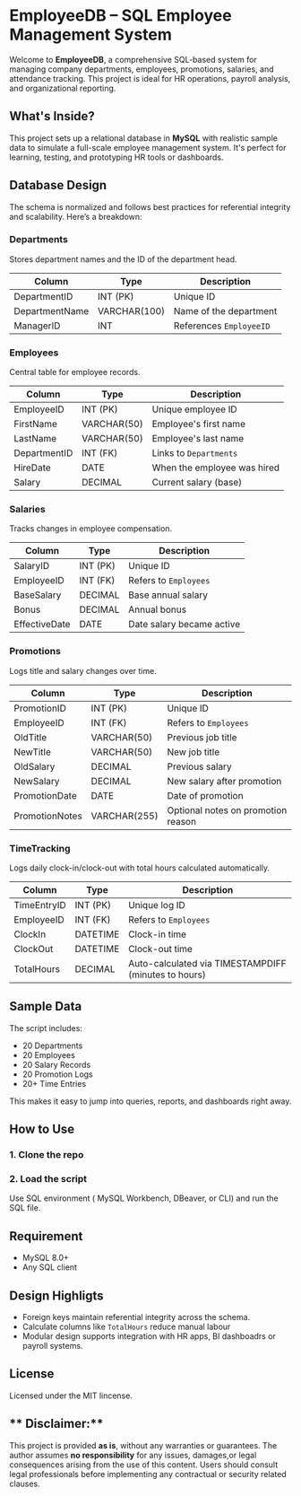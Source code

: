# EmployeeDB – SQL Employee Management System

Welcome to **EmployeeDB**, a comprehensive SQL-based system for managing company departments, employees, promotions, salaries, and attendance tracking. This project is ideal for HR operations, payroll analysis, and organizational reporting.



##  What's Inside?

This project sets up a relational database in **MySQL** with realistic sample data to simulate a full-scale employee management system. It's perfect for learning, testing, and prototyping HR tools or dashboards.



##  Database Design

The schema is normalized and follows best practices for referential integrity and scalability. Here’s a breakdown:

### Departments
Stores department names and the ID of the department head.

| Column         | Type        | Description                  |
|----------------|-------------|------------------------------|
| DepartmentID   | INT (PK)    | Unique ID                    |
| DepartmentName | VARCHAR(100)| Name of the department       |
| ManagerID      | INT         | References `EmployeeID`      |



###  Employees
Central table for employee records.

| Column      | Type         | Description                     |
|-------------|--------------|---------------------------------|
| EmployeeID  | INT (PK)     | Unique employee ID              |
| FirstName   | VARCHAR(50)  | Employee's first name           |
| LastName    | VARCHAR(50)  | Employee's last name            |
| DepartmentID| INT (FK)     | Links to `Departments`          |
| HireDate    | DATE         | When the employee was hired     |
| Salary      | DECIMAL      | Current salary (base)           |



###  Salaries
Tracks changes in employee compensation.

| Column       | Type         | Description                    |
|--------------|--------------|--------------------------------|
| SalaryID     | INT (PK)     | Unique ID                      |
| EmployeeID   | INT (FK)     | Refers to `Employees`          |
| BaseSalary   | DECIMAL      | Base annual salary             |
| Bonus        | DECIMAL      | Annual bonus                   |
| EffectiveDate| DATE         | Date salary became active      |



###  Promotions
Logs title and salary changes over time.

| Column         | Type         | Description                          |
|----------------|--------------|--------------------------------------|
| PromotionID    | INT (PK)     | Unique ID                            |
| EmployeeID     | INT (FK)     | Refers to `Employees`                |
| OldTitle       | VARCHAR(50)  | Previous job title                   |
| NewTitle       | VARCHAR(50)  | New job title                        |
| OldSalary      | DECIMAL      | Previous salary                      |
| NewSalary      | DECIMAL      | New salary after promotion           |
| PromotionDate  | DATE         | Date of promotion                    |
| PromotionNotes | VARCHAR(255) | Optional notes on promotion reason   |



###  TimeTracking
Logs daily clock-in/clock-out with total hours calculated automatically.

| Column      | Type          | Description                                   |
|-------------|---------------|-----------------------------------------------|
| TimeEntryID | INT (PK)      | Unique log ID                                 |
| EmployeeID  | INT (FK)      | Refers to `Employees`                         |
| ClockIn     | DATETIME      | Clock-in time                                 |
| ClockOut    | DATETIME      | Clock-out time                                |
| TotalHours  | DECIMAL       | Auto-calculated via TIMESTAMPDIFF (minutes to hours) |



##  Sample Data

The script includes:
- 20 Departments  
- 20 Employees  
- 20 Salary Records  
- 20 Promotion Logs  
- 20+ Time Entries  

This makes it easy to jump into queries, reports, and dashboards right away.



##  How to Use

### 1. Clone the repo
### 2. Load the script
Use SQL environment ( MySQL Workbench, DBeaver, or CLI) and run the SQL file.

## Requirement
- MySQL 8.0+
- Any SQL client

## Design Highligts
- Foreign keys maintain referential integrity across the schema.
- Calculate columns like `TotalHours` reduce manual labour
- Modular design supports integration with HR apps, BI dashboadrs or payroll systems.
  
## License
  Licensed under the MIT lincense.

## ** Disclaimer:**
This project is provided **as is**, without any warranties or guarantees. The author assumes **no responsibility** for any issues, damages,or legal consequences arising from the use of this content. Users should consult legal professionals before implementing any contractual or security related clauses.  

